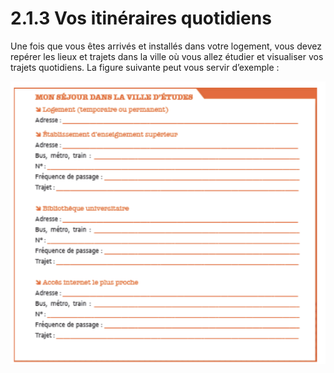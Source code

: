 # 2.1.3 Vos itinéraires quotidiens

Une fois que vous êtes arrivés et installés dans votre logement, vous devez repérer les lieux et
trajets dans la ville où vous allez étudier et visualiser vos trajets quotidiens. La figure suivante
peut vous servir d’exemple :

![itineraire](/img/itineraire-quotidien.png)